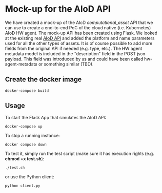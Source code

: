 # Mock-up for the AIoD API
We have created a mock-up of the AIoD *computational_asset* API that we can use to create a end-to-end PoC of the cloud native (i.e. Kubernetes) AIoD HW agent. The mock-up API has been created using Flask. We looked at the existing real [AIoD API](https://github.com/aiondemand/AIOD-rest-api) and added the platform and name parameters used for all the other types of assets. It is of course possible to add more fields from the original API if needed (e.g. type, etc.). The HW agent metadata model is included in the "description" field in the POST json payload. This field was introduced by us and could have been called hw-agent-metadata or something similar (TBD).

## Create the docker image
```docker-compose build```
## Usage
To start the Flask App that simulates the AIoD API:

```docker-compose up```

To stop a running instance:

```docker compose down```

To test it, simply run the test script (make sure it has execution rights (e.g. **chmod +x test.sh**):

```./test.sh```

or use the Python client:

```python client.py```
